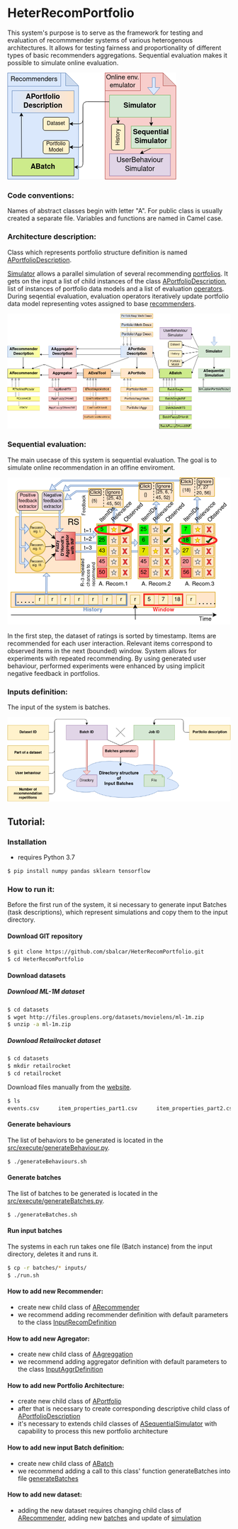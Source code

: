 # HeterRecomPortfolio
This system's purpose is to serve as the framework for testing and evaluation of recommmender systems of various heterogenous architectures. It allows for testing fairness and proportionality of different types of basic recommenders aggregations. Sequential evaluation makes it possible to simulate online evaluation. 

![logicalOverview](doc/logicalOverview.png "Logical Overview")

### Code conventions:
Names of abstract classes begin with letter "A". For public class is usually created a separate file. Variables and functions are named in Camel case.


### Architecture description:
Class which represents portfolio structure definition is named [APortfolioDescription](src/portfolioDescription/aPortfolioDescription.py). 

[Simulator](src/simulator/simulator.py) allows a parallel simulation of several recommending [portfolios](src/portfolio/aPortfolio.py).
It gets on the input a list of child instances of the class [APortfolioDescription](src/portfolioDescription/aPortfolioDescription.py), list of instances
 of portfolio data models and a list of evaluation [operators](src/evaluationTool/aEvalTool.py). During seqential evaluation, evaluation operators iteratively
update portfolio data model representing votes assigned to base [recommenders](src/recommender/aRecommender.py).

![architecture](doc/architecture.png "Visualisation of the architecture")


### Sequential evaluation:

The main usecase of this system is sequential evaluation. The goal is to simulate online recommendation in an oflfine enviroment.

![evaluation](doc/evaluation.png "Sequential evaluation")

In the first step, the dataset of ratings is sorted by timestamp. Items are recommended for each user interaction. Relevant items correspond to observed items in the next (bounded) window.
System allows for experiments with repeated recommending. By using generated user behaviour, performed experiments were enhanced by using implicit negative feedback in portfolios.


### Inputs definition:

The input of the system is batches.

![inputs](doc/inputs.png "Inputs definition")


## Tutorial:

### Installation
- requires Python 3.7

```sh
$ pip install numpy pandas sklearn tensorflow
```

### How to run it:

Before the first run of the system, it si necessary to generate input Batches (task descriptions), which represent simulations and copy them to the input directory.

#### Download GIT repository

```sh
$ git clone https://github.com/sbalcar/HeterRecomPortfolio.git
$ cd HeterRecomPortfolio
```
#### Download datasets

##### Download ML-1M dataset

```sh
$ cd datasets
$ wget http://files.grouplens.org/datasets/movielens/ml-1m.zip
$ unzip -a ml-1m.zip
```

##### Download Retailrocket dataset

```sh
$ cd datasets
$ mkdir retailrocket
$ cd retailrocket
```
Download files manually from the [website](https://www.kaggle.com/retailrocket/ecommerce-dataset).

```sh
$ ls
events.csv      item_properties_part1.csv      item_properties_part2.csv      category_tree.csv
```



#### Generate behaviours

The list of behaviors to be generated is located in the [src/execute/generateBehaviour.py](src/execute/generateBehaviour.py).

```sh
$ ./generateBehaviours.sh
```

#### Generate batches

The list of batches to be generated is located in the [src/execute/generateBatches.py](src/execute/generateBatches.py).

```sh
$ ./generateBatches.sh
```

#### Run input batches
The systems in each run takes one file (Batch instance) from the input directory, deletes it and runs it.

```sh
$ cp -r batches/* inputs/
$ ./run.sh
```



#### How to add new Recommender:
- create new child class of [ARecommender](src/recommender/aRecommender.py)
- we recommend adding recommender definition with default parameters to the class [InputRecomDefinition](src/input/inputRecomDefinition.py)

#### How to add new Agregator:
- create new child class of [AAgreggation](src/portfolio/aPortfolio.py)
- we recommend adding aggregator definition with default parameters to the class [InputAggrDefinition](src/input/inputAggrDefinition.py)

#### How to add new Portfolio Architecture:
- create new child class of [APortfolio](src/portfolio/aPortfolio.py)
- after that is necessary to create corresponding descriptive child class of [APortfolioDescription](src/portfolioDescription/aPortfolioDescription.py)
- it's necessary to extends child classes of [ASequentialSimulator](src/simulation/aSequentialSimulation.py) with capability to process this new portfolio architecture

#### How to add new input Batch definition:
- create new child class of [ABatch](src/input/aBatch.py)
- we recommend adding a call to this class' function generateBatches into file [generateBatches](src/execute/generateBatches.py)

#### How to add new dataset:
- adding the new dataset requires changing child class of [ARecommender](src/recommender/aRecommender.py), adding new [batches](src/input/aBatch.py) and update of [simulation](src/simulation/aSequentialSimulation.py)


